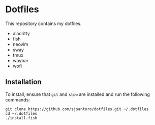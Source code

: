 # Dotfiles

This repository contains my dotfiles.

* alacritty
* fish
* neovim
* sway
* tmux
* waybar
* wofi

## Installation

To install, ensure that `git` and `stow` are installed and run the following commands:

```
git clone https://github.com/sjsantoro/dotfiles.git ~/.dotfiles
cd ~/.dotfiles
./install.fish
```

